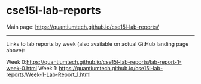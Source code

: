 # cse15l-lab-reports
Main page: https://quantiumtech.github.io/cse15l-lab-reports/

---

Links to lab reports by week (also available on actual GitHub landing page above):

Week 0:https://quantiumtech.github.io/cse15l-lab-reports/lab-report-1-week-0.html
Week 1: https://quantiumtech.github.io/cse15l-lab-reports/Week-1-Lab-Report_1.html
